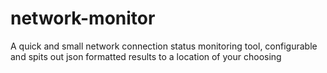 # network-monitor
A quick and small network connection status monitoring tool, configurable and spits out json formatted results to a location of your choosing
